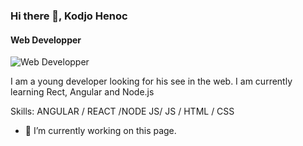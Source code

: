 ### Hi there 👋, Kodjo Henoc
#### Web Developper
![Web Developper](https://encrypted-tbn0.gstatic.com/images?q=tbn:ANd9GcQRdBJXixWQNz5WEmA8lXbWk8UebK9k4v7rQg&usqp=CAU)

I am a young developer looking for his see in the web. I am currently learning Rect, Angular and Node.js

Skills: ANGULAR / REACT /NODE JS/ JS / HTML / CSS

- 🔭 I’m currently working on this page. 
